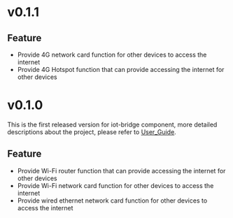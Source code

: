 # v0.1.1

## Feature

- Provide 4G network card function for other devices to access the internet
- Provide 4G Hotspot function that can provide accessing the internet for other devices

# v0.1.0

This is the first released version for iot-bridge component, more detailed descriptions about the project, please refer to [User_Guide](https://github.com/espressif/esp-iot-bridge/blob/master/components/iot_bridge/User_Guide.md).

## Feature

- Provide Wi-Fi router function that can provide accessing the internet for other devices
- Provide Wi-Fi network card function for other devices to access the internet
- Provide wired ethernet network card function for other devices to access the internet

